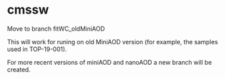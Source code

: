 # cmssw
Move to branch fitWC_oldMiniAOD

This will work for runing on old MiniAOD version (for example, the samples used in TOP-19-001).

For more recent versions of miniAOD and nanoAOD a new branch will be created.
